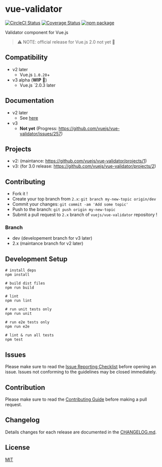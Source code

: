 # vue-validator

[![CircleCI Status](https://circleci.com/gh/vuejs/vue-validator/tree/dev.svg?style=shield&circle-token=36fad1862fbb44da91a28217df8fba769d6d1ce7)](https://circleci.com/gh/vuejs/vue-validator/tree/dev)
[![Coverage Status](https://coveralls.io/repos/vuejs/vue-validator/badge.svg?branch=dev&service=github)](https://coveralls.io/github/vuejs/vue-validator?branch=dev)
[![npm package](https://img.shields.io/npm/v/vue-validator.svg)](https://www.npmjs.com/package/vue-validator)

Validator component for Vue.js

>:warning: NOTE: official release for Vue.js 2.0 not yet :construction:


## Compatibility
- v2 later
    - Vue.js `1.0.20`+
- v3 alpha (**WIP** :construction:)
    - Vue.js `2.0.3 later

## Documentation
- v2 later
    - See [here](http://vuejs.github.io/vue-validator/)
- v3
    - **Not yet** (Progress: https://github.com/vuejs/vue-validator/issues/257)

## Projects
- v2: (maintance: https://github.com/vuejs/vue-validator/projects/1)
- v3: (for 3.0 release: https://github.com/vuejs/vue-validator/projects/2)

## Contributing
- Fork it !
- Create your top branch from `2.x`: `git branch my-new-topic origin/dev`
- Commit your changes: `git commit -am 'Add some topic'`
- Push to the branch: `git push origin my-new-topic`
- Submit a pull request to `2.x` branch of `vuejs/vue-validator` repository !

### Branch
- dev (developement branch for v3 later)
- 2.x (maintance branch for v2 later)


## Development Setup

    # install deps
    npm install

    # build dist files
    npm run build

    # lint
    npm run lint

    # run unit tests only
    npm run unit

    # run e2e tests only
    npm run e2e

    # lint & run all tests
    npm test


## Issues

Please make sure to read the [Issue Reporting Checklist](https://github.com/vuejs/vue/blob/dev/.github/CONTRIBUTING.md#issue-reporting-guidelines) before opening an issue. Issues not conforming to the guidelines may be closed immediately.


## Contribution

Please make sure to read the [Contributing Guide](https://github.com/vuejs/vue/blob/dev/.github/CONTRIBUTING.md) before making a pull request.


## Changelog

Details changes for each release are documented in the [CHANGELOG.md](https://github.com/vuejs/vue-validator/blob/dev/CHANGELOG.md).


## License

[MIT](http://opensource.org/licenses/MIT)
